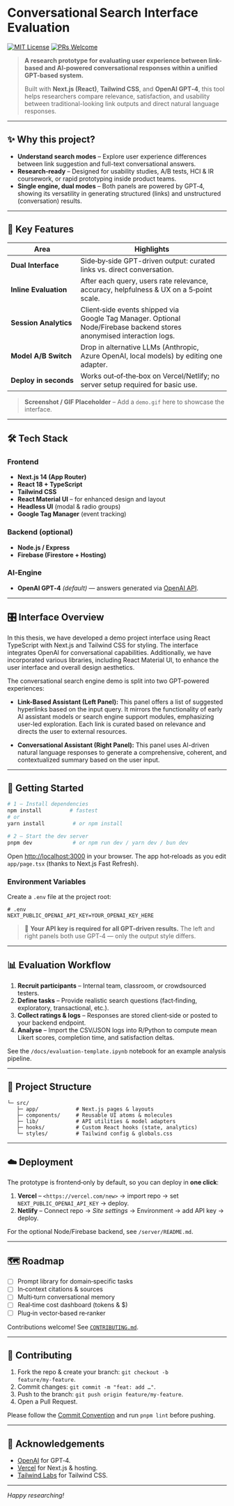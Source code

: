 # Conversational Search Interface Evaluation

[![MIT License](https://img.shields.io/badge/License-MIT-blue.svg)](LICENSE)
[![PRs Welcome](https://img.shields.io/badge/PRs-welcome-brightgreen.svg)](CONTRIBUTING.md)

> **A research prototype for evaluating user experience between link-based and AI-powered conversational responses within a unified GPT-based system.**
>
> Built with **Next.js (React)**, **Tailwind CSS**, and **OpenAI GPT‑4**, this tool helps researchers compare relevance, satisfaction, and usability between traditional-looking link outputs and direct natural language responses.

---

## ✨ Why this project?

* **Understand search modes** – Explore user experience differences between link suggestion and full-text conversational answers.
* **Research‑ready** – Designed for usability studies, A/B tests, HCI & IR coursework, or rapid prototyping inside product teams.
* **Single engine, dual modes** – Both panels are powered by GPT‑4, showing its versatility in generating structured (links) and unstructured (conversation) results.

---

## 📐 Key Features

| Area                  | Highlights                                                                                                            |
| --------------------- | --------------------------------------------------------------------------------------------------------------------- |
| **Dual Interface**    | Side‑by‑side GPT-driven output: curated links vs. direct conversation.                                                |
| **Inline Evaluation** | After each query, users rate relevance, accuracy, helpfulness & UX on a 5‑point scale.                                |
| **Session Analytics** | Client‑side events shipped via Google Tag Manager. Optional Node/Firebase backend stores anonymised interaction logs. |
| **Model A/B Switch**  | Drop in alternative LLMs (Anthropic, Azure OpenAI, local models) by editing one adapter.                              |
| **Deploy in seconds** | Works out‑of‑the‑box on Vercel/Netlify; no server setup required for basic use.                                       |

> **Screenshot / GIF Placeholder** – Add a `demo.gif` here to showcase the interface.

---

## 🛠 Tech Stack

### Frontend

* **Next.js 14 (App Router)**
* **React 18 + TypeScript**
* **Tailwind CSS**
* **React Material UI** – for enhanced design and layout
* **Headless UI** (modal & radio groups)
* **Google Tag Manager** (event tracking)

### Backend (optional)

* **Node.js / Express**
* **Firebase (Firestore + Hosting)**

### AI‑Engine

* **OpenAI GPT‑4** *(default)* — answers generated via [OpenAI API](https://platform.openai.com/).

---

## 🎛 Interface Overview

In this thesis, we have developed a demo project interface using React TypeScript
with Next.js and Tailwind CSS for styling. The interface integrates OpenAI for conversational capabilities. Additionally, we have incorporated various libraries,
including React Material UI, to enhance the user interface and overall design aesthetics.

The conversational search engine demo is split into two GPT-powered experiences:

* **Link-Based Assistant (Left Panel):** This panel offers a list of suggested hyperlinks based on the input query. It mirrors the functionality of early AI assistant models or search engine support modules, emphasizing user-led exploration. Each link is curated based on relevance and directs the user to external resources.

* **Conversational Assistant (Right Panel):** This panel uses AI-driven natural language responses to generate a comprehensive, coherent, and contextualized summary based on the user input.

---

## 🚀 Getting Started

```bash
# 1 – Install dependencies
npm install         # fastest
# or
yarn install         # or npm install

# 2 – Start the dev server
pnpm dev             # or npm run dev / yarn dev / bun dev
```

Open [http://localhost:3000](http://localhost:3000) in your browser. The app hot‑reloads as you edit `app/page.tsx` (thanks to Next.js Fast Refresh).

### Environment Variables

Create a `.env` file at the project root:

```dotenv
# .env
NEXT_PUBLIC_OPENAI_API_KEY=YOUR_OPENAI_KEY_HERE
```

> 🔑 **Your API key is required for all GPT-driven results.** The left and right panels both use GPT‑4 — only the output style differs.

---

## 📊 Evaluation Workflow

1. **Recruit participants** – Internal team, classroom, or crowdsourced testers.
2. **Define tasks** – Provide realistic search questions (fact‑finding, exploratory, transactional, etc.).
3. **Collect ratings & logs** – Responses are stored client‑side or posted to your backend endpoint.
4. **Analyse** – Import the CSV/JSON logs into R/Python to compute mean Likert scores, completion time, and satisfaction deltas.

See the `/docs/evaluation-template.ipynb` notebook for an example analysis pipeline.

---

## 📁 Project Structure

```text
└─ src/
   ├─ app/            # Next.js pages & layouts
   ├─ components/     # Reusable UI atoms & molecules
   ├─ lib/            # API utilities & model adapters
   ├─ hooks/          # Custom React hooks (state, analytics)
   └─ styles/         # Tailwind config & globals.css
```

---

## ☁️ Deployment

The prototype is frontend‑only by default, so you can deploy in **one click**:

1. **Vercel** – `<https://vercel.com/new>` → import repo → set `NEXT_PUBLIC_OPENAI_API_KEY` → deploy.
2. **Netlify** – Connect repo → *Site settings* → Environment → add API key → deploy.

For the optional Node/Firebase backend, see `/server/README.md`.

---

## 🗺️ Roadmap

* [ ] Prompt library for domain‑specific tasks
* [ ] In‑context citations & sources
* [ ] Multi‑turn conversational memory
* [ ] Real‑time cost dashboard (tokens & \$)
* [ ] Plug‑in vector‑based re‑ranker

Contributions welcome! See [`CONTRIBUTING.md`](CONTRIBUTING.md).

---

## 🤝 Contributing

1. Fork the repo & create your branch: `git checkout -b feature/my‑feature`.
2. Commit changes: `git commit -m "feat: add …"`.
3. Push to the branch: `git push origin feature/my‑feature`.
4. Open a Pull Request.

Please follow the [Commit Convention](https://www.conventionalcommits.org/) and run `pnpm lint` before pushing.

---


## 🙏 Acknowledgements

* [OpenAI](https://openai.com) for GPT‑4.
* [Vercel](https://vercel.com) for Next.js & hosting.
* [Tailwind Labs](https://tailwindcss.com) for Tailwind CSS.

---

*Happy researching!*
